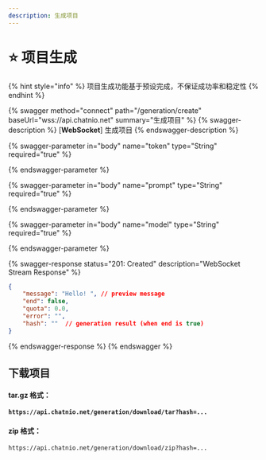 ```yaml
---
description: 生成项目
---
```


# ⭐ 项目生成

{% hint style="info" %}
项目生成功能基于预设完成，不保证成功率和稳定性
{% endhint %}

{% swagger method="connect" path="/generation/create" baseUrl="wss://api.chatnio.net" summary="生成项目" %}
{% swagger-description %}
\[**WebSocket**] 生成项目
{% endswagger-description %}

{% swagger-parameter in="body" name="token" type="String" required="true" %}

{% endswagger-parameter %}

{% swagger-parameter in="body" name="prompt" type="String" required="true" %}

{% endswagger-parameter %}

{% swagger-parameter in="body" name="model" type="String" required="true" %}

{% endswagger-parameter %}

{% swagger-response status="201: Created" description="WebSocket Stream Response" %}
```json
{
    "message": "Hello! ", // preview message
    "end": false,
    "quota": 0.0,
    "error": "",
    "hash": ""  // generation result (when end is true)
}
```
{% endswagger-response %}
{% endswagger %}

## 下载项目

#### tar.gz 格式：

<pre class="language-url"><code class="lang-url"><strong>https://api.chatnio.net/generation/download/tar?hash=...
</strong></code></pre>

#### zip 格式：

```uri
https://api.chatnio.net/generation/download/zip?hash=...
```
